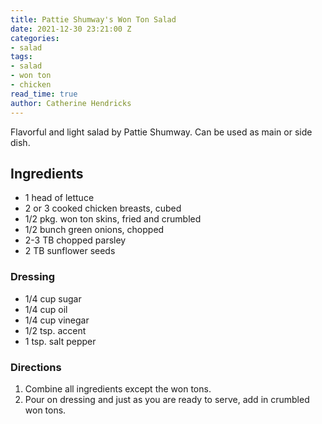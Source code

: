 ```yaml
---
title: Pattie Shumway's Won Ton Salad
date: 2021-12-30 23:21:00 Z
categories:
- salad
tags:
- salad
- won ton
- chicken
read_time: true
author: Catherine Hendricks
---
```


Flavorful and light salad by Pattie Shumway. Can be used as main or side dish. 

## Ingredients
* 1 head of lettuce 
* 2 or 3 cooked chicken breasts, cubed 
* 1/2 pkg. won ton skins, fried and crumbled 
* 1/2 bunch green onions, chopped 
* 2-3 TB chopped parsley 
* 2 TB sunflower seeds 

### Dressing
* 1/4 cup sugar 
* 1/4 cup oil 
* 1/4 cup vinegar 
* 1/2 tsp. accent 
* 1 tsp. salt pepper 

### Directions

1. Combine all ingredients except the won tons. 
2. Pour on dressing and just as you are ready to serve, add in crumbled won tons. 




